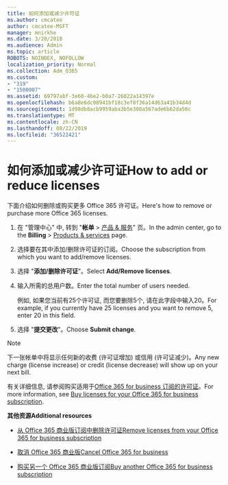 ```yaml
---
title: 如何添加或减少许可证
ms.author: cmcatee
author: cmcatee-MSFT
manager: mnirkhe
ms.date: 3/20/2018
ms.audience: Admin
ms.topic: article
ROBOTS: NOINDEX, NOFOLLOW
localization_priority: Normal
ms.collection: Adm_O365
ms.custom:
- "319"
- "1500007"
ms.assetid: 69797abf-3e60-4be2-b0a7-26022a14397e
ms.openlocfilehash: b6a8e6dc08941bf18c3ef8f36a14d63a41b34d4d
ms.sourcegitcommit: 1d98db8acb9959aba3b5e308a567ade6b62da56c
ms.translationtype: MT
ms.contentlocale: zh-CN
ms.lasthandoff: 08/22/2019
ms.locfileid: "36522421"
---
```

# <a name="how-to-add-or-reduce-licenses"></a><span data-ttu-id="90742-102">如何添加或减少许可证</span><span class="sxs-lookup"><span data-stu-id="90742-102">How to add or reduce licenses</span></span>

<span data-ttu-id="90742-103">下面介绍如何删除或购买更多 Office 365 许可证。</span><span class="sxs-lookup"><span data-stu-id="90742-103">Here's how to remove or purchase more Office 365 licenses.</span></span>
  
1. <span data-ttu-id="90742-104">在 "管理中心" 中, 转到 "**帐单** \> [产品 & 服务](https://go.microsoft.com/fwlink/p/?linkid=842054)" 页。</span><span class="sxs-lookup"><span data-stu-id="90742-104">In the admin center, go to the **Billing** \> [Products & services](https://go.microsoft.com/fwlink/p/?linkid=842054) page.</span></span>

2. <span data-ttu-id="90742-105">选择要在其中添加/删除许可证的订阅。</span><span class="sxs-lookup"><span data-stu-id="90742-105">Choose the subscription from which you want to add/remove licenses.</span></span>

3. <span data-ttu-id="90742-106">选择 "**添加/删除许可证**"。</span><span class="sxs-lookup"><span data-stu-id="90742-106">Select **Add/Remove licenses**.</span></span>

4. <span data-ttu-id="90742-107">输入所需的总用户数。</span><span class="sxs-lookup"><span data-stu-id="90742-107">Enter the total number of users needed.</span></span>

    <span data-ttu-id="90742-108">例如, 如果您当前有25个许可证, 而您要删除5个, 请在此字段中输入20。</span><span class="sxs-lookup"><span data-stu-id="90742-108">For example, if you currently have 25 licenses and you want to remove 5, enter 20 in this field.</span></span>

5. <span data-ttu-id="90742-109">选择 "**提交更改**"。</span><span class="sxs-lookup"><span data-stu-id="90742-109">Choose **Submit change**.</span></span>

> [!NOTE]
> <span data-ttu-id="90742-110">下一张帐单中将显示任何新的收费 (许可证增加) 或信用 (许可证减少)。</span><span class="sxs-lookup"><span data-stu-id="90742-110">Any new charge (license increase) or credit (license decrease) will show up on your next bill.</span></span>

<span data-ttu-id="90742-111">有关详细信息, 请参阅购买适用于[Office 365 for business 订阅的许可证](https://docs.microsoft.com/office365/admin/subscriptions-and-billing/buy-licenses)。</span><span class="sxs-lookup"><span data-stu-id="90742-111">For more information, see [Buy licenses for your Office 365 for business subscription](https://docs.microsoft.com/office365/admin/subscriptions-and-billing/buy-licenses).</span></span>

 <span data-ttu-id="90742-112">**其他资源**</span><span class="sxs-lookup"><span data-stu-id="90742-112">**Additional resources**</span></span>
  
- [<span data-ttu-id="90742-113">从 Office 365 商业版订阅中删除许可证</span><span class="sxs-lookup"><span data-stu-id="90742-113">Remove licenses from your Office 365 for business subscription</span></span>](https://docs.microsoft.com/office365/admin/subscriptions-and-billing/remove-licenses-from-subscription)

- [<span data-ttu-id="90742-114">取消 Office 365 商业版</span><span class="sxs-lookup"><span data-stu-id="90742-114">Cancel Office 365 for business</span></span>](https://docs.microsoft.com/office365/admin/subscriptions-and-billing/cancel-your-subscription)

- [<span data-ttu-id="90742-115">购买另一个 Office 365 商业版订阅</span><span class="sxs-lookup"><span data-stu-id="90742-115">Buy another Office 365 for business subscription</span></span>](https://docs.microsoft.com/office365/admin/subscriptions-and-billing/buy-another-subscription)
